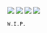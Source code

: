 [![](https://img.shields.io/discord/893748919266312242)](https://discord.gg/M9y6PsQjBm)
[![](https://img.shields.io/github/followers/pwn3r1?style=social)](https://https://github.com/pwn3r1)
[![](https://img.shields.io/youtube/channel/subscribers/UCr3kfdJtL5fZVoJ4uLUVE_w?style=social)](https://www.youtube.com/channel/UCr3kfdJtL5fZVoJ4uLUVE_w)
[![](https://img.shields.io/website?down_color=red&down_message=offline&up_color=green&up_message=online&url=http%3A%2F%2Fww38.pwn3r1.tk)](http://ww38.pwn3r1.tk)

```W.I.P.```
